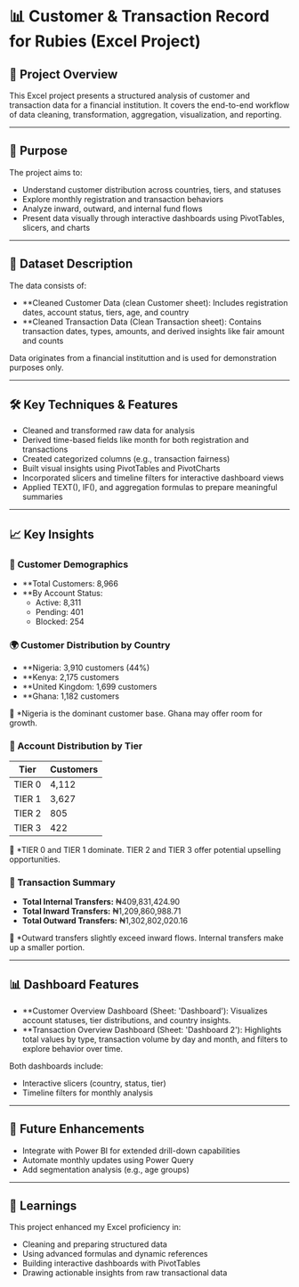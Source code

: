 # 📊 Customer & Transaction Record for Rubies (Excel Project)

## 📁 Project Overview

This Excel project presents a structured analysis of customer and transaction data for a financial institution. It covers the end-to-end workflow of data cleaning, transformation, aggregation, visualization, and reporting.

---

## 🎯 Purpose

The project aims to:
- Understand customer distribution across countries, tiers, and statuses
- Explore monthly registration and transaction behaviors
- Analyze inward, outward, and internal fund flows
- Present data visually through interactive dashboards using PivotTables, slicers, and charts

---

## 📂 Dataset Description

The data consists of:
- **Cleaned Customer Data (clean Customer sheet): Includes registration dates, account status, tiers, age, and country
- **Cleaned Transaction Data (Clean Transaction sheet): Contains transaction dates, types, amounts, and derived insights like fair amount and counts

Data originates from a financial instituttion and is used for demonstration purposes only.

---

## 🛠️ Key Techniques & Features

- Cleaned and transformed raw data for analysis
- Derived time-based fields like month for both registration and transactions
- Created categorized columns (e.g., transaction fairness)
- Built visual insights using PivotTables and PivotCharts
- Incorporated slicers and timeline filters for interactive dashboard views
- Applied TEXT(), IF(), and aggregation formulas to prepare meaningful summaries

---

## 📈 Key Insights

### 👥 Customer Demographics
- **Total Customers: 8,966
- **By Account Status:
  - Active: 8,311
  - Pending: 401
  - Blocked: 254

### 🌍 Customer Distribution by Country
- **Nigeria: 3,910 customers (44%)
- **Kenya: 2,175 customers
- **United Kingdom: 1,699 customers
- **Ghana: 1,182 customers

📌 *Nigeria is the dominant customer base. Ghana may offer room for growth.

### 🧱 Account Distribution by Tier
| Tier   | Customers |
|--------|-----------|
| TIER 0 | 4,112     |
| TIER 1 | 3,627     |
| TIER 2 | 805       |
| TIER 3 | 422       |

📌 *TIER 0 and TIER 1 dominate. TIER 2 and TIER 3 offer potential upselling opportunities.

### 💸 Transaction Summary
- **Total Internal Transfers:** ₦409,831,424.90  
- **Total Inward Transfers:** ₦1,209,860,988.71  
- **Total Outward Transfers:** ₦1,302,802,020.16  

📌 *Outward transfers slightly exceed inward flows. Internal transfers make up a smaller portion.

---

## 📊 Dashboard Features
- **Customer Overview Dashboard (Sheet: 'Dashboard'): Visualizes account statuses, tier distributions, and country insights.
- **Transaction Overview Dashboard (Sheet: 'Dashboard 2'): Highlights total values by type, transaction volume by day and month, and filters to explore behavior over time.

Both dashboards include:
- Interactive slicers (country, status, tier)
- Timeline filters for monthly analysis

---

## 🚀 Future Enhancements
- Integrate with Power BI for extended drill-down capabilities
- Automate monthly updates using Power Query
- Add segmentation analysis (e.g., age groups)

---

## 🧠 Learnings

This project enhanced my Excel proficiency in:
- Cleaning and preparing structured data
- Using advanced formulas and dynamic references
- Building interactive dashboards with PivotTables
- Drawing actionable insights from raw transactional data
